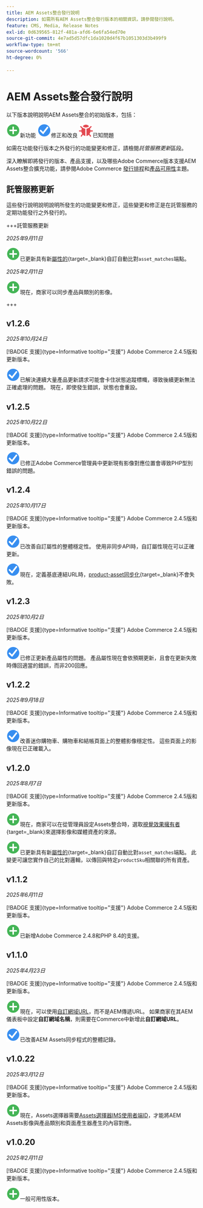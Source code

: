 ```yaml
---
title: AEM Assets整合發行說明
description: 如需所有AEM Assets整合發行版本的相關資訊，請參閱發行說明。
feature: CMS, Media, Release Notes
exl-id: 0d639565-812f-481a-afd6-6e6fa54ed70e
source-git-commit: 4e7ad5d57dfc1da1020d4f67b1051303d3b499f9
workflow-type: tm+mt
source-wordcount: '566'
ht-degree: 0%

---
```


# AEM Assets整合發行說明

以下版本說明說明AEM Assets整合的初始版本，包括：

![新](../assets/new.svg)新功能
![已修正問題](../assets/fix.svg)修正和改良
![已知問題](../assets/bug.svg)已知問題

如需在功能發行版本之外發行的功能變更和修正，請檢閱&#x200B;_託管服務更新_&#x200B;區段。

深入瞭解即將發行的版本、產品支援，以及哪些Adobe Commerce版本支援AEM Assets整合擴充功能，請參閱Adobe Commerce [發行排程](https://experienceleague.adobe.com/zh-hant/docs/commerce-operations/release/planning/schedule)和[產品可用性](https://experienceleague.adobe.com/zh-hant/docs/commerce-operations/release/product-availability)主題。

## 託管服務更新

這些發行說明說明說明所發生的功能變更和修正，這些變更和修正是在託管服務的定期功能發行之外發行的。

+++託管服務更新

_2025年9月11日_

![新問題](../assets/new.svg)已更新具有新[屬性的](https://experienceleague.adobe.com/zh-hant/docs/commerce/aem-assets-integration/synchronize/custom-match){target=_blank}自訂自動比對`asset_matches`端點。

_2025年2月11日_

![新問題](../assets/new.svg)現在，商家可以同步產品與類別的影像。

+++

## v1.2.6

_2025年10月24日_

[!BADGE 支援]{type=Informative tooltip="支援"} Adobe Commerce 2.4.5版和更新版本。

![已修正問題](../assets/fix.svg)<!-- Issue ACAP-1163 -->已解決連續大量產品更新請求可能會卡住狀態追蹤標幟，導致後續更新無法正確處理的問題。 現在，即使發生錯誤，狀態也會重設。

## v1.2.5

_2025年10月22日_

[!BADGE 支援]{type=Informative tooltip="支援"} Adobe Commerce 2.4.5版和更新版本。

![已修正問題](../assets/fix.svg)<!-- Issue ACAP-1161 -->已修正Adobe Commerce管理員中更新現有影像對應位置會導致PHP型別錯誤的問題。

## v1.2.4

_2025年10月17日_

[!BADGE 支援]{type=Informative tooltip="支援"} Adobe Commerce 2.4.5版和更新版本。

![已修正問題](../assets/fix.svg)<!-- Issue ACAP-1155 -->已改善自訂屬性的整體穩定性。 使用非同步API時，自訂屬性現在可以正確更新。

![已修正問題](../assets/fix.svg)<!-- Issue ACAP-1074 -->現在，定義基底連結URL時，[product-asset同步化](https://experienceleague.adobe.com/zh-hant/docs/commerce-admin/stores-sales/site-store/store-urls#configure-the-base-url){target=_blank}不會失敗。

## v1.2.3

_2025年10月2日_

[!BADGE 支援]{type=Informative tooltip="支援"} Adobe Commerce 2.4.5版和更新版本。

![已修正問題](../assets/fix.svg)<!-- Issue ACAP-1135 -->已修正更新產品屬性的問題。 產品屬性現在會依預期更新，且會在更新失敗時傳回適當的錯誤，而非200回應。

## v1.2.2

_2025年9月18日_

[!BADGE 支援]{type=Informative tooltip="支援"} Adobe Commerce 2.4.5版和更新版本。

![已修正問題](../assets/fix.svg)<!-- Issue ACAP-1110 -->改善迷你購物車、購物車和結帳頁面上的整體影像穩定性。 這些頁面上的影像現在已正確載入。

## v1.2.0

_2025年8月7日_

[!BADGE 支援]{type=Informative tooltip="支援"} Adobe Commerce 2.4.5版和更新版本。

![新問題](../assets/new.svg)<!-- Issue ACAP-1018 -->現在，商家可以在從管理員設定Assets整合時，選取[視覺效果擁有者](https://experienceleague.adobe.com/zh-hant/docs/commerce/aem-assets-integration/get-started/setup-synchronization){target=_blank}來選擇影像和媒體資產的來源。

![新問題](../assets/new.svg)<!-- Issue ACAP-1078 -->已更新具有新[屬性的](https://experienceleague.adobe.com/zh-hant/docs/commerce/aem-assets-integration/synchronize/custom-match){target=_blank}自訂自動比對`asset_matches`端點。 此變更可讓您實作自己的比對邏輯，以傳回與特定`productSku`相關聯的所有資產。

## v1.1.2

_2025年6月11日_

[!BADGE 支援]{type=Informative tooltip="支援"} Adobe Commerce 2.4.5版和更新版本。

![新問題](../assets/new.svg)<!-- Issue ACAP-1041 -->已新增Adobe Commerce 2.4.8和PHP 8.4的支援。

## v1.1.0

_2025年4月23日_

[!BADGE 支援]{type=Informative tooltip="支援"} Adobe Commerce 2.4.5版和更新版本。

![新問題](../assets/new.svg)<!-- Issue ACAP-955 -->現在，可以使用[自訂網域URL](https://experienceleague.adobe.com/zh-hant/docs/commerce/aem-assets-integration/get-started/setup-synchronization#optional-configure-the-custom-domain-url)，而不是AEM傳遞URL。 如果商家在其AEM儀表板中設定&#x200B;**自訂網域名稱**，則需要在Commerce中新增此&#x200B;**自訂網域URL**。

![已修正問題](../assets/fix.svg)<!-- Issue ACAP-987 -->已改善AEM Assets同步程式的整體記錄。

## v1.0.22

_2025年3月12日_

[!BADGE 支援]{type=Informative tooltip="支援"} Adobe Commerce 2.4.5版和更新版本。

![新問題](../assets/new.svg)<!-- Issue ACAP-xx -->現在，Assets選擇器需要[Assets選擇器IMS使用者端ID](https://experienceleague.adobe.com/zh-hant/docs/commerce/aem-assets-integration/get-started/setup-synchronization)，才能將AEM Assets影像與產品類別和頁面產生器產生的內容對應。

## v1.0.20

_2025年2月11日_

[!BADGE 支援]{type=Informative tooltip="支援"} Adobe Commerce 2.4.5版和更新版本。

![新](../assets/new.svg)<!-- Issue ACAP-xx -->一般可用性版本。
